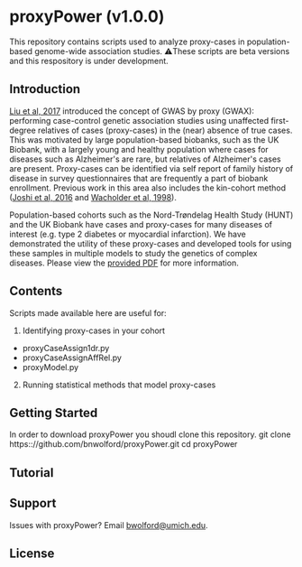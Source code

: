 # proxyPower (v1.0.0)
This repository contains scripts used to analyze proxy-cases in population-based genome-wide association studies. 
:warning:These scripts are beta versions and this respository is under development.  

## Introduction

[Liu et al, 2017](https://github.com/bnwolford/proxyPower/blob/master/README.md) introduced the concept of GWAS by proxy (GWAX): performing case-control genetic association studies using unaffected first-degree relatives of cases (proxy-cases) in the (near) absence of true cases. This was motivated by large population-based biobanks, such as the UK Biobank, with a largely young and healthy population where cases for diseases such as Alzheimer's are rare, but relatives of Alzheimer's cases are present. Proxy-cases can be identified via self report of family history of disease in survey questionnaires that are frequently a part of biobank enrollment. Previous work in this area also includes the kin-cohort method ([Joshi et al, 2016](https://www.nature.com/articles/ncomms11174) and [Wacholder et al, 1998](https://academic.oup.com/aje/article/148/7/623/148336)). 

Population-based cohorts such as the Nord-Trøndelag Health Study (HUNT) and the UK Biobank have cases and proxy-cases for many diseases of interest (e.g. type 2 diabetes or myocardial infarction). We have demonstrated the utility of these proxy-cases and developed tools for using these samples in multiple models to study the genetics of complex diseases. Please view the [provided PDF](https://github.com/bnwolford/proxyPower/blob/master/proxyPower.pdf) for more information. 

## Contents

Scripts made available here are useful for:

1. Identifying proxy-cases in your cohort
- proxyCaseAssign1dr.py 
- proxyCaseAssignAffRel.py
- proxyModel.py

2. Running statistical methods that model proxy-cases

## Getting Started

In order to download proxyPower you shoudl clone this repository.
  git clone https:://github.com/bnwolford/proxyPower.git
  cd proxyPower
  
## Tutorial
 
## Support
 
 Issues with proxyPower? Email bwolford@umich.edu. 
 
## License
 

